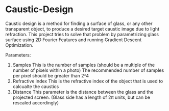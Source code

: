 # Caustic-Design

Caustic design is a method for finding a surface of glass, or any other transparent object, to produce a desired target caustic image due to light refraction. This project tries to solve that problem by parametrizing glass surface using 2D Fourier Features and running Gradient Descent Optimization. 


Parameters:
1. Samples
  This is the number of samples (should be a multiple of the number of pixels within a photo) The recommended number of samples per pixel should be greater than 2^4
2. Refractive index
   This is the refractive index of the object that is used to calcualte the caustics
3. Distance
  This parameter is the distance between the glass and the projected screen. (Glass side has a length of 2π units, but can be rescaled accordingly)

